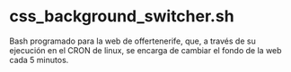 css_background_switcher.sh
===========

Bash programado para la web de offertenerife, que, a través de su ejecución en el CRON de linux, se encarga de cambiar el fondo de la web cada 5 minutos.
